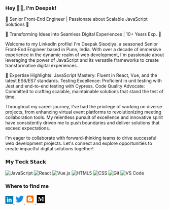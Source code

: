 ### Hey 👋🏽, I'm Deepak!

🚀 Senior Front-End Engineer | Passionate about Scalable JavaScript Solutions 🚀

🌟 Transforming Ideas into Seamless Digital Experiences | 10+ Years Exp. 🌟

Welcome to my LinkedIn profile! I'm Deepak Sisodiya, a seasoned Senior Front-End Engineer based in Pune, India. With over a decade of immersive experience in the dynamic realm of web development, I'm passionate about leveraging the power of JavaScript and its versatile frameworks to create transformative digital experiences.

🔧 Expertise Highlights:
JavaScript Mastery: Fluent in React, Vue, and the latest ES6/ES7 standards.
Testing Excellence: Proficient in unit testing with Jest and end-to-end testing with Cypress.
Code Quality Advocate: Committed to crafting scalable, maintainable solutions that stand the test of time.

Throughout my career journey, I've had the privilege of working on diverse projects, from enhancing virtual event platforms to revolutionizing meeting collaboration tools. My relentless pursuit of excellence and innovative spirit have consistently driven me to push boundaries and deliver solutions that exceed expectations.

I'm eager to collaborate with forward-thinking teams to drive successful web development projects. Let's connect and explore opportunities to create impactful digital solutions together!

### 𝗠𝘆 𝗧𝗲𝗰𝗸 𝗦𝘁𝗮𝗰𝗸
![JavaScript](https://img.shields.io/badge/-JavaScript-%23F7DF1C?style=flat-square&logo=javascript&logoColor=000000&labelColor=%23F7DF1C&color=%23FFCE5A)
![React](https://img.shields.io/badge/-React-%23282C34?style=flat-square&logo=react)
![Vue.js](https://img.shields.io/badge/-Vue.js-%232c3e50?style=flat-square&logo=Vue.js)
![HTML5](https://img.shields.io/badge/-HTML5-%23E44D27?style=flat-square&logo=html5&logoColor=ffffff)
![CSS](https://img.shields.io/badge/-CSS-%23E44D27?style=flat-square&logo=css3&logoColor=ffffff)
![Git](https://img.shields.io/badge/-Git-%23F05032?style=flat-square&logo=git&logoColor=%23ffffff)
![VS Code](https://img.shields.io/badge/-VSCode-%23007ACC?style=flat-square&logo=visual-studio-code)

### Where to find me
<p>
  <a href="https://www.linkedin.com/in/deepaksisodiya/" target="_blank">
    <img height="25" src="https://github.com/deepaksisodiya/deepaksisodiya/blob/master/linkedin.png?raw=true">
  </a>
  <a href="https://twitter.com/deepaksisodiya" target="_blank">
    <img height="30" src="https://github.com/deepaksisodiya/deepaksisodiya/blob/master/icons8-twitter-48.png?raw=true">
  </a>
  <a href="http://nothingbeyondjavascript.blogspot.com" target="_blank">
    <img height="30" src="https://github.com/deepaksisodiya/deepaksisodiya/blob/master/icons8-blogger-48.png?raw=true">
  </a>
  <a href="https://medium.com/@deepaksisodiya" target="_blank">
    <img height="30" src="https://github.com/deepaksisodiya/deepaksisodiya/blob/master/icons8-medium-monogram-50.png?raw=true">
  </a>
</p>
